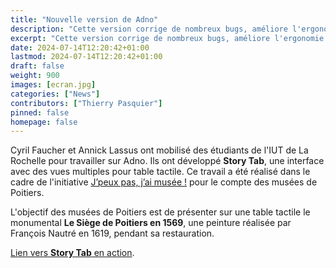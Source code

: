 ```yaml
---
title: "Nouvelle version de Adno"
description: "Cette version corrige de nombreux bugs, améliore l'ergonomie et offre deux nouveaux modes de visualisation :par mots clés et en parcours libre."
excerpt: "Cette version corrige de nombreux bugs, améliore l'ergonomie et offre deux nouveaux modes de visualisation :par mots clés et en parcours libre."
date: 2024-07-14T12:20:42+01:00
lastmod: 2024-07-14T12:20:42+01:00
draft: false 
weight: 900
images: [ecran.jpg]
categories: ["News"]
contributors: ["Thierry Pasquier"]
pinned: false
homepage: false
---
```



Cyril Faucher et Annick Lassus ont mobilisé des étudiants de l'IUT de La Rochelle pour travailler sur Adno. Ils ont développé __Story Tab__, une interface avec des vues multiples pour table tactile. Ce travail a été réalisé dans le cadre de l'initiative [J’peux pas, j’ai musée !](https://www.jpeuxpasjaimusee.org/) pour le compte des musées de Poitiers. 

L'objectif des musées de Poitiers est de présenter sur une table tactile le monumental __Le Siège de Poitiers en 1569__, une peinture réalisée par François Nautré en 1619, pendant sa restauration.  


[Lien vers __Story Tab__ en action](https://adno-alemoing.labs.iut-larochelle.fr/).
